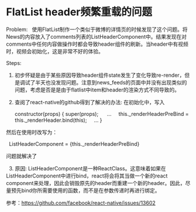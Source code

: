 #  FlatList header频繁重载的问题

Problem: 
    使用FlatList制作一个类似于微博的详情页的时候发现了这个问题。将News的内容放入了comments列表的ListHeaderComponent中。结果发现在对comments中任何内容做操作时都会导致header组件的刷新。当header中有视频时，视频会初始化，这是非常不好的体验。

Steps: 
1. 初步怀疑是由于某些原因导致header组件state发生了变化导致re-render，但是调试了半天也没发现问题。注意到news_feeds的页面中并没有出现类似的问题，考虑是否是是由于flatlist中item和header的渲染方式不同导致的。 

2. 查阅了react-native的github得到了解决的办法:
在初始化中，写入
  
    constructor(props) {
      super(props);
      ...
      this._renderHeaderPreBind = this._renderHeader.bind(this);
      ...
     }
     
然后在使用时改写为：
  
    ListHeaderComponent = {this._renderHeaderPreBind}
  
问题就解决了

  
3. 原因: ListHeaderComponent是一种ReactClass。这意味着如果在ListHeaderComponent中进行bind，react将会将其当做一个新的react component来处理，因此会销毁原先的header而重建一个新的header。因此，尽量预先bind你所需要使用的函数，而不是在参数传递时再进行绑定。

参考：https://github.com/facebook/react-native/issues/13602
